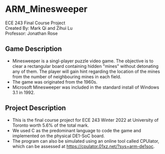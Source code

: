 # ARM_Minesweeper
ECE 243 Final Course Project <br />
Created By: Mark Qi and Zihui Lu <br />
Professor: Jonathan Rose

## Game Description
- Minesweeper is a singl-player puzzle video game. The objective is to clear a rectangular board containing hidden "mines" without detonating any of them. The player will gain hint regarding the location of the mines from the number of neighbouring mines in each field. <br />
- The game was originated from the 1960s. <br />
- Microsoft Minesweeper was included in the standard install of Windows 3.1 in 1992.

## Project Description
- This is the final course project for ECE 243 Winter 2022 at University of Toronto worth 5.6% of the total mark. <br />
- We used C as the predominant language to code the game and implemented on the physical DE1-SoC board. <br />
- The program can also be simulated using an online tool called CPUlator, which can be assessed at https://cpulator.01xz.net/?sys=arm-de1soc. <br />